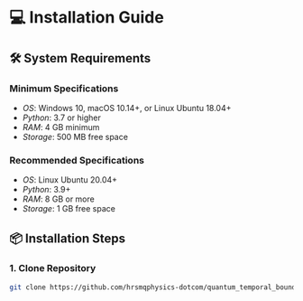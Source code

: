 ﻿# 💻 Installation Guide



## 🛠️ System Requirements


### Minimum Specifications
- *OS*: Windows 10, macOS 10.14+, or Linux Ubuntu 18.04+
- *Python*: 3.7 or higher
- *RAM*: 4 GB minimum
- *Storage*: 500 MB free space


### Recommended Specifications
- *OS*: Linux Ubuntu 20.04+ 
- *Python*: 3.9+
- *RAM*: 8 GB or more
- *Storage*: 1 GB free space


## 📦 Installation Steps

### 1. Clone Repository
```bash
git clone https://github.com/hrsmqphysics-dotcom/quantum_temporal_boundary/blob/main/complete_experiment_system_hsrm_temporal.py